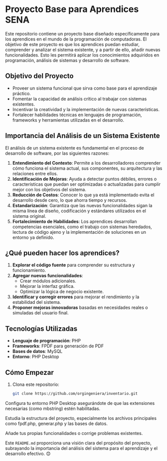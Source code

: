 # Proyecto Base para Aprendices SENA

Este repositorio contiene un proyecto base diseñado específicamente para los aprendices en el mundo de la programación de computadoras. El objetivo de este proyecto es que los aprendices puedan estudiar, comprender y analizar el sistema existente, y a partir de ello, añadir nuevas funcionalidades. Esto les permitirá aplicar los conocimientos adquiridos en programación, análisis de sistemas y desarrollo de software.

## Objetivo del Proyecto

- Proveer un sistema funcional que sirva como base para el aprendizaje práctico.
- Fomentar la capacidad de análisis crítico al trabajar con sistemas existentes.
- Incentivar la creatividad y la implementación de nuevas características.
- Fortalecer habilidades técnicas en lenguajes de programación, frameworks y herramientas utilizadas en el desarrollo.

## Importancia del Análisis de un Sistema Existente

El análisis de un sistema existente es fundamental en el proceso de desarrollo de software, por las siguientes razones:

1. **Entendimiento del Contexto**: Permite a los desarrolladores comprender cómo funciona el sistema actual, sus componentes, su arquitectura y las relaciones entre ellos.
2. **Identificación de Mejoras**: Ayuda a detectar puntos débiles, errores o características que puedan ser optimizadas o actualizadas para cumplir mejor con los objetivos del sistema.
3. **Reducción de Costos**: Conocer lo que ya está implementado evita el desarrollo desde cero, lo que ahorra tiempo y recursos.
4. **Estandarización**: Garantiza que las nuevas funcionalidades sigan la misma línea de diseño, codificación y estándares utilizados en el sistema original.
5. **Fortalecimiento de Habilidades**: Los aprendices desarrollan competencias esenciales, como el trabajo con sistemas heredados, lectura de código ajeno y la implementación de soluciones en un entorno ya definido.

## ¿Qué pueden hacer los aprendices?

1. **Explorar el código fuente** para comprender su estructura y funcionamiento.
2. **Agregar nuevas funcionalidades**:
   - Crear módulos adicionales.
   - Mejorar la interfaz gráfica.
   - Optimizar la lógica de negocio existente.
3. **Identificar y corregir errores** para mejorar el rendimiento y la estabilidad del sistema.
4. **Proponer mejoras innovadoras** basadas en necesidades reales o simuladas del usuario final.

## Tecnologías Utilizadas

- **Lenguaje de programación**: PHP
- **Frameworks**: FPDF para generación de PDF
- **Bases de datos**: MySQL
- **Entorno**: PHP Desktop

## Cómo Empezar

1. Clona este repositorio:
   ```bash
   git clone https://github.com/orgingeniera/inventario.git
Configura tu entorno PHP Desktop asegurándote de que las extensiones necesarias (como mbstring) estén habilitadas.

Estudia la estructura del proyecto, especialmente los archivos principales como fpdf.php, generar.php y las bases de datos.

Añade tus propias funcionalidades o corrige problemas existentes.


Este `README.md` proporciona una visión clara del propósito del proyecto, subrayando la importancia del análisis del sistema para el aprendizaje y el desarrollo efectivo. 😊
